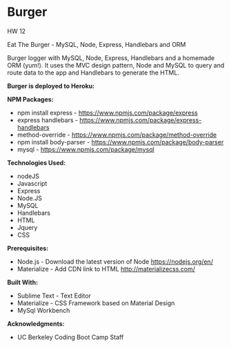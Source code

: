 

# Burger

HW 12

Eat The Burger - MySQL, Node, Express, Handlebars and ORM

Burger logger with MySQL, Node, Express, Handlebars and a homemade ORM (yum!). It uses the MVC design pattern, Node and MySQL to query and route data to the app and Handlebars to generate the HTML.


<b>Burger is deployed to Heroku:</b> 


<b>NPM Packages:</b>
- npm install express - https://www.npmjs.com/package/express
- express handlebars - https://www.npmjs.com/package/express-handlebars
- method-override - https://www.npmjs.com/package/method-override
- npm install body-parser - https://www.npmjs.com/package/body-parser
- mysql - https://www.npmjs.com/package/mysql


<b>Technologies Used:</b>
- nodeJS
- Javascript
- Express
- Node.JS
- MySQL
- Handlebars
- HTML
- Jquery
- CSS


<b>Prerequisites:</b>
- Node.js - Download the latest version of Node https://nodejs.org/en/
- Materialize - Add CDN link to HTML http://materializecss.com/

<b>Built With:</b>
- Sublime Text - Text Editor
- Materialize - CSS Framework based on Material Design
- MySql Workbench

<b>Acknowledgments:</b>
- UC Berkeley Coding Boot Camp Staff